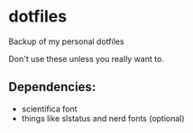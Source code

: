 # dotfiles
Backup of my personal dotfiles

Don't use these unless you really want to.

## Dependencies:
- scientifica font
- things like slstatus and nerd fonts (optional)

